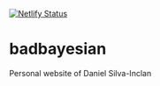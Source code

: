 [![Netlify Status](https://api.netlify.com/api/v1/badges/957d51a4-8e4a-4e41-a31f-ae8dec83a07f/deploy-status)](https://app.netlify.com/sites/badbayesian/deploys)

# badbayesian
Personal website of Daniel Silva-Inclan
